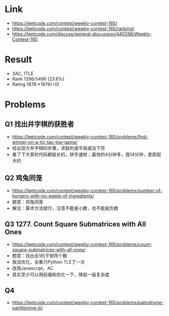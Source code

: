# Link
- https://leetcode.com/contest/weekly-contest-165/
- https://leetcode.com/contest/weekly-contest-165/ranking/
- https://leetcode.com/discuss/general-discussion/440268/Weekly-Contest-165

# Result
- 3AC, 1TLE
- Rank 1296/5496 (23.6%)
- Rating 1876->1876(+0)

# Problems
## Q1 找出井字棋的获胜者
- https://leetcode.com/contest/weekly-contest-165/problems/find-winner-on-a-tic-tac-toe-game/
- 给出双方井字棋的步骤，求胜利或平局或没下完
- 看了下大家的代码都挺长的，拼手速啦；最快的4分钟多，我14分钟，差距挺大的

## Q2 鸡兔同笼
- https://leetcode.com/contest/weekly-contest-165/problems/number-of-burgers-with-no-waste-of-ingredients/
- 题意：鸡兔同笼
- 解法：算术方法就行，注意不能是小数，也不能是负数

## Q3 1277. Count Square Submatrices with All Ones
- https://leetcode.com/contest/weekly-contest-165/problems/count-square-submatrices-with-all-ones/
- 题意：找出全1的子矩阵个数
- 我没优化，全暴力Python TLE了一次
- 改用Javascript，AC
- 其实至少可以用前缀和优化一下，降低一级复杂度

## Q4
- https://leetcode.com/contest/weekly-contest-165/problems/palindrome-partitioning-iii/